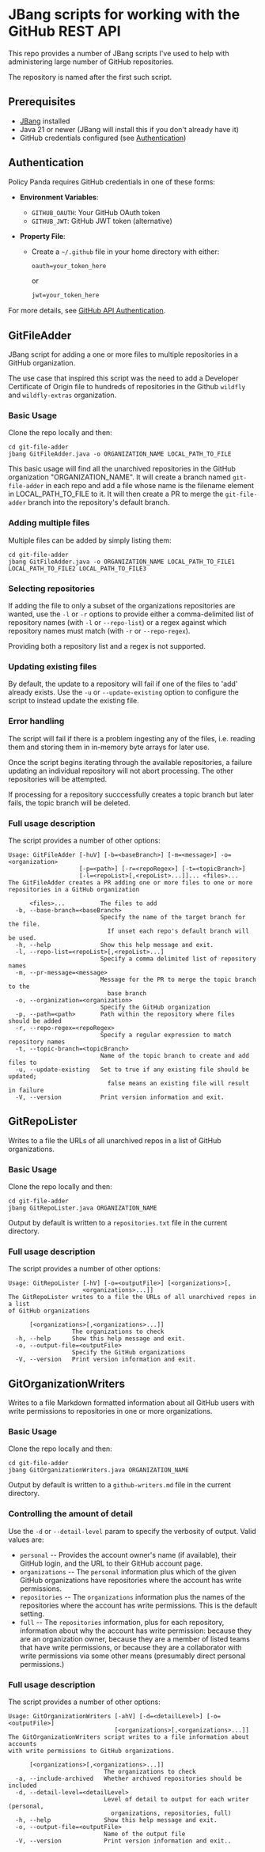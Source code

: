 # JBang scripts for working with the GitHub REST API

This repo provides a number of JBang scripts I've used to help with administering large number of GitHub repositories.

The repository is named after the first such script.

## Prerequisites

- [JBang](https://www.jbang.dev/) installed
- Java 21 or newer (JBang will install this if you don't already have it)
- GitHub credentials configured (see [Authentication](#authentication))

## Authentication

Policy Panda requires GitHub credentials in one of these forms:

- **Environment Variables**:
    - `GITHUB_OAUTH`: Your GitHub OAuth token
    - `GITHUB_JWT`: GitHub JWT token (alternative)

- **Property File**:
    - Create a `~/.github` file in your home directory with either:

        ```txt
        oauth=your_token_here
        ```

      or

        ```txt
        jwt=your_token_here
        ```

For more details, see [GitHub API Authentication](https://hub4j.github.io/github-api/#Authentication).

## GitFileAdder
JBang script for adding a one or more files to multiple repositories in a GitHub organization.

The use case that inspired this script was the need to add a Developer Certificate of Origin file to hundreds of repositories in the Github `wildfly` and `wildfly-extras` organization.

### Basic Usage

Clone the repo locally and then:


```shell
cd git-file-adder
jbang GitFileAdder.java -o ORGANIZATION_NAME LOCAL_PATH_TO_FILE
```

This basic usage will find all the unarchived repositories in the GitHub organization "ORGANIZATION_NAME". It will create a branch named `git-file-adder` in each repo and add a file whose name is the filename element in LOCAL_PATH_TO_FILE to it. It will then create a PR to merge the `git-file-adder` branch into the repository's default branch.

### Adding multiple files

Multiple files can be added by simply listing them:

```shell
cd git-file-adder
jbang GitFileAdder.java -o ORGANIZATION_NAME LOCAL_PATH_TO_FILE1 LOCAL_PATH_TO_FILE2 LOCAL_PATH_TO_FILE3
```
### Selecting repositories

If adding the file to only a subset of the organizations repositories are wanted, use the `-l` or `-r` options to provide either a comma-delimited list of repository names (with `-l` or `--repo-list`) or a regex against which repository names must match (with `-r` or `--repo-regex`).

Providing both a repository list and a regex is not supported.

### Updating existing files

By default, the update to a repository will fail if one of the files to 'add' already exists. Use the `-u` or `--update-existing` option to configure the script to instead update the existing file.

### Error handling

The script will fail if there is a problem ingesting any of the files, i.e. reading them and storing them in in-memory byte arrays for later use.

Once the script begins iterating through the available repositories, a failure updating an individual repository will not abort processing. The other repositories will be attempted.

If processing for a repository succcessfully creates a topic branch but later fails, the topic branch will be deleted.

### Full usage description

The script provides a number of other options:

```shell
Usage: GitFileAdder [-huV] [-b=<baseBranch>] [-m=<message>] -o=<organization>
                    [-p=<path>] [-r=<repoRegex>] [-t=<topicBranch>]
                    [-l=<repoList>[,<repoList>...]]... <files>...
The GitFileAdder creates a PR adding one or more files to one or more
repositories in a GitHub organization

      <files>...          The files to add
  -b, --base-branch=<baseBranch>
                          Specify the name of the target branch for the file.
                            If unset each repo's default branch will be used.
  -h, --help              Show this help message and exit.
  -l, --repo-list=<repoList>[,<repoList>...]
                          Specify a comma delimited list of repository names
  -m, --pr-message=<message>
                          Message for the PR to merge the topic branch to the
                            base branch
  -o, --organization=<organization>
                          Specify the GitHub organization
  -p, --path=<path>       Path within the repository where files should be added
  -r, --repo-regex=<repoRegex>
                          Specify a regular expression to match repository names
  -t, --topic-branch=<topicBranch>
                          Name of the topic branch to create and add files to
  -u, --update-existing   Set to true if any existing file should be updated;
                            false means an existing file will result in failure
  -V, --version           Print version information and exit.
```

## GitRepoLister

Writes to a file the URLs of all unarchived repos in a list of GitHub organizations.

### Basic Usage

Clone the repo locally and then:

```shell
cd git-file-adder
jbang GitRepoLister.java ORGANIZATION_NAME 
```

Output by default is written to a `repositories.txt` file in the current directory.

### Full usage description

The script provides a number of other options:

```shell
Usage: GitRepoLister [-hV] [-o=<outputFile>] [<organizations>[,
                     <organizations>...]]
The GitRepoLister writes to a file the URLs of all unarchived repos in a list
of GitHub organizations

      [<organizations>[,<organizations>...]]
                  The organizations to check
  -h, --help      Show this help message and exit.
  -o, --output-file=<outputFile>
                  Specify the GitHub organizations
  -V, --version   Print version information and exit.
```

## GitOrganizationWriters

Writes to a file Markdown formatted information about all GitHub users with write permissions to repositories in one or more organizations.

### Basic Usage

Clone the repo locally and then:

```shell
cd git-file-adder
jbang GitOrganizationWriters.java ORGANIZATION_NAME 
```

Output by default is written to a `github-writers.md` file in the current directory.

### Controlling the amount of detail

Use the `-d` or `--detail-level` param to specify the verbosity of output. Valid values are:

* `personal` -- Provides the account owner's name (if available), their GitHub login, and the URL to their GitHub account page.
* `organizations` -- The `personal` information plus which of the given GitHub organizations have repositories where the account has write permissions.
* `repositories` -- The `organizations` information plus the names of the repositories where the account has write permissions. This is the default setting.
* `full` -- The `repositories` information, plus for each repository, information about why the account has write permission: because they are an organization owner, because they are a member of listed teams that have write permissions, or because they are a collaborator with write permissions via some other means (presumably direct personal permissions.)

### Full usage description

The script provides a number of other options:

```shell
Usage: GitOrganizationWriters [-ahV] [-d=<detailLevel>] [-o=<outputFile>]
                              [<organizations>[,<organizations>...]]
The GitOrganizationWriters script writes to a file information about accounts
with write permissions to GitHub organizations.

      [<organizations>[,<organizations>...]]
                           The organizations to check
  -a, --include-archived   Whether archived repositories should be included
  -d, --detail-level=<detailLevel>
                           Level of detail to output for each writer (personal,
                             organizations, repositories, full)
  -h, --help               Show this help message and exit.
  -o, --output-file=<outputFile>
                           Name of the output file
  -V, --version            Print version information and exit..
```